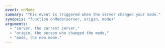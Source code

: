 ```yaml
---
event: onMode
summary: "This event is triggered when the server changed your mode."
synopsis: "function onMode(server, origin, mode)"
arguments:
  - "server, the current server,"
  - "origin, the person who changed the mode,"
  - "mode, the new mode."
---
```

